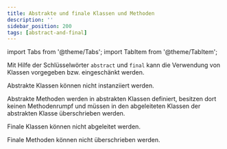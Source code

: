 ```yaml
---
title: Abstrakte und finale Klassen und Methoden
description: ''
sidebar_position: 200
tags: [abstract-and-final]
---
```


import Tabs from '@theme/Tabs';
import TabItem from '@theme/TabItem';

Mit Hilfe der Schlüsselwörter `abstract` und `final` kann die Verwendung von Klassen vorgegeben bzw. eingeschänkt werden.

<Tabs>
  <TabItem value="abstractclasses" label="abstrakte Klassen" default>

  Abstrakte Klassen können nicht instanziiert werden.

  </TabItem>
  <TabItem value="abstractmethods" label="abstrakte Methoden">

  Abstrakte Methoden werden in abstrakten Klassen definiert, besitzen dort keinen Methodenrumpf und müssen in den abgeleiteten Klassen der abstrakten Klasse überschrieben werden.

  </TabItem>
  <TabItem value="finalclasses" label="finale Klassen">

  Finale Klassen können nicht abgeleitet werden.
  
  </TabItem>
  <TabItem value="finalmethods" label="finale Methoden">

  Finale Methoden können nicht überschrieben werden.
  
  </TabItem>
</Tabs>
